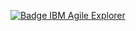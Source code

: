 [![Badge IBM Agile Explorer](https://images.credly.com/size/110x110/images/1fbc9bc7-bc3f-4954-9f6d-94f0c4946694/ibm-agile-explorer.png)](https://www.credly.com/badges/1fbc9bc7-bc3f-4954-9f6d-94f0c4946694/public_url)